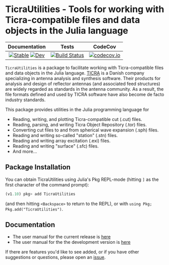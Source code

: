 # TicraUtilities - Tools for working with Ticra-compatible files and data objects in the Julia language


| **Documentation**   |  **Tests**     | **CodeCov**  |
|:--------:|:---------------:|:-------:|
|[![Stable](https://img.shields.io/badge/docs-stable-blue.svg)](https://simonp0420.github.io/TicraUtilities.jl/stable)  [![Dev](https://img.shields.io/badge/docs-dev-blue.svg)](https://simonp0420.github.io/TicraUtilities.jl/dev) | [![Build Status](https://github.com/simonp0420/TicraUtilities.jl/actions/workflows/CI.yml/badge.svg?branch=main)](https://github.com/simonp0420/TicraUtilities.jl/actions/workflows/CI.yml?query=branch%3Amain) | [![codecov.io](https://codecov.io/github/simonp0420/TicraUtilities.jl/coverage.svg?branch=main)](https://codecov.io/github/simonp0420/TicraUtilities.jl?branch=main) |




`TicraUtilities` is a package to facilitate working with Ticra-compatible files and data objects in the Julia language. [TICRA](https://www.ticra.com) is a Danish company specializing in antenna analysis and synthesis software. Their products for analysis and design of reflector antennas (and associated feed structures) are widely regarded as standards in the antenna community. As a result, the file formats defined and used by TICRA software have also become de facto industry standards.

This package provides utilities in the Julia programming language for
* Reading, writing, and plotting Ticra-compatible cut (.cut) files.
* Reading, parsing, and writing Ticra Object Repository (.tor) files.
* Converting cut files to and from spherical wave expansion (.sph) files.
* Reading and writing so-called "station" (.stn) files.
* Reading and writing array excitation (.exi) files.
* Reading and writing "surface" (.sfc) files.
* And more...



## Package Installation
You can obtain TicraUtilities using Julia's Pkg REPL-mode (hitting `]` as the first character of the command prompt):

```julia
(v1.10) pkg> add TicraUtilities
```

(and then hitting `<Backspace>` to return to the REPL), or with `using Pkg; Pkg.add("TicraUtilities")`.

## Documentation
- The user manual for the current release is [here](https://simonp0420.github.io/TicraUtilities.jl/stable)
- The user manual for the the development version is [here](https://simonp0420.github.io/TicraUtilities.jl/dev)

If there are features you'd like to see added, or if you have other suggestions or questions, please open an 
[issue](https://github.com/simonp0420/TicraUtilities.jl/issues).

